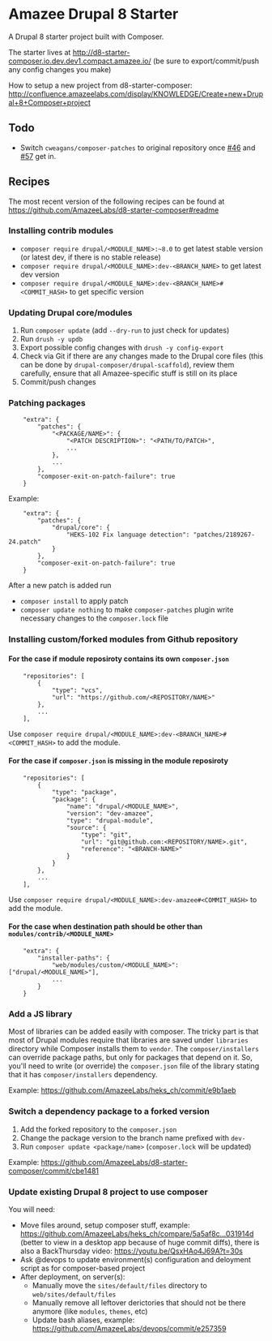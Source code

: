 # Amazee Drupal 8 Starter

A Drupal 8 starter project built with Composer.

The starter lives at http://d8-starter-composer.io.dev.dev1.compact.amazee.io/ (be sure to export/commit/push any config changes you make)

How to setup a new project from d8-starter-composer: http://confluence.amazeelabs.com/display/KNOWLEDGE/Create+new+Drupal+8+Composer+project

## Todo

- Switch `cweagans/composer-patches` to original repository once [#46](https://github.com/cweagans/composer-patches/pull/46) and [#57](https://github.com/cweagans/composer-patches/pull/57) get in.

## Recipes

The most recent version of the following recipes can be found at https://github.com/AmazeeLabs/d8-starter-composer#readme

### Installing contrib modules

- ```composer require drupal/<MODULE_NAME>:~8.0``` to get latest stable version (or latest dev, if there is no stable release)
- ```composer require drupal/<MODULE_NAME>:dev-<BRANCH_NAME>``` to get latest dev version
- ```composer require drupal/<MODULE_NAME>:dev-<BRANCH_NAME>#<COMMIT_HASH>``` to get specific version

### Updating Drupal core/modules

1. Run `composer update` (add `--dry-run` to just check for updates)
1. Run `drush -y updb`
1. Export possible config changes with `drush -y config-export`
1. Check via Git if there are any changes made to the Drupal core files (this can be done by `drupal-composer/drupal-scaffold`), review them carefully, ensure that all Amazee-specific stuff is still on its place
1. Commit/push changes

### Patching packages

```
    "extra": {
        "patches": {
            "<PACKAGE/NAME>": {
                "<PATCH DESCRIPTION>": "<PATH/TO/PATCH>",
                ...
            },
            ...
        },
        "composer-exit-on-patch-failure": true
    }
```

Example:

```
    "extra": {
        "patches": {
            "drupal/core": {
                "HEKS-102 Fix language detection": "patches/2189267-24.patch"
            }
        },
        "composer-exit-on-patch-failure": true
    }
```

After a new patch is added run
- `composer install` to apply patch
- `composer update nothing` to make `composer-patches` plugin write necessary changes to the `composer.lock` file

### Installing custom/forked modules from Github repository

#### For the case if module reposiroty contains its own `composer.json`

```
    "repositories": [
        {
            "type": "vcs",
            "url": "https://github.com/<REPOSITORY/NAME>"
        },
        ...
    ],
```

Use `composer require drupal/<MODULE_NAME>:dev-<BRANCH_NAME>#<COMMIT_HASH>` to add the module.

#### For the case if `composer.json` is missing in the module reposiroty

```
    "repositories": [
        {
            "type": "package",
            "package": {
                "name": "drupal/<MODULE_NAME>",
                "version": "dev-amazee",
                "type": "drupal-module",
                "source": {
                    "type": "git",
                    "url": "git@github.com:<REPOSITORY/NAME>.git",
                    "reference": "<BRANCH-NAME>"
                }
            }
        },
        ...
    ],
```

Use `composer require drupal/<MODULE_NAME>:dev-amazee#<COMMIT_HASH>` to add the module.

#### For the case when destination path should be other than `modules/contrib/<MODULE_NAME>`

```
    "extra": {
        "installer-paths": {
            "web/modules/custom/<MODULE_NAME>": ["drupal/<MODULE_NAME>"],
            ...
        }
    }
```

### Add a JS library

Most of libraries can be added easily with composer. The tricky part is that most of Drupal modules require that libraries are saved under `libraries` directory while Composer installs them to `vendor`. The `composer/installers` can override package paths, but only for packages that depend on it. So, you'll need to write (or override) the `composer.json` file of the library stating that it has `composer/installers` dependency.

Example: https://github.com/AmazeeLabs/heks_ch/commit/e9b1aeb

### Switch a dependency package to a forked version

1. Add the forked repository to the `composer.json`
1. Change the package version to the branch name prefixed with `dev-`
1. Run `composer update <package/name>` (`composer.lock` will be updated)

Example: https://github.com/AmazeeLabs/d8-starter-composer/commit/cbe1481

### Update existing Drupal 8 project to use composer

You will need:
- Move files around, setup composer stuff, example: https://github.com/AmazeeLabs/heks_ch/compare/5a5af8c...031914d (better to view in a desktop app because of huge commit diffs), there is also a BackThursday video: https://youtu.be/QsxHAo4J69A?t=30s
- Ask @devops to update environment(s) configuration and deloyment script as for composer-based project
- After deployment, on server(s):
  - Manually move the `sites/default/files` directory to `web/sites/default/files`
  - Manually remove all leftover derictories that should not be there anymore (like `modules`, `themes`, etc)
  - Update bash aliases, example: https://github.com/AmazeeLabs/devops/commit/e257359
